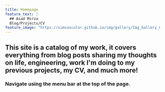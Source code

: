 ```yaml
---
title: Homepage
feature_text: |
  ## Asad Mirza
  Blog/Projects/CV
feature_image: "https://simvascular.github.io/img/gallery/Img_Gallery_01.png"
---
```


## This site is a catalog of my work, it covers everything from blog posts sharing my thoughts on life, engineering, work I'm doing to my previous projects, my CV, and much more!

### Navigate using the menu bar at the top of the page.